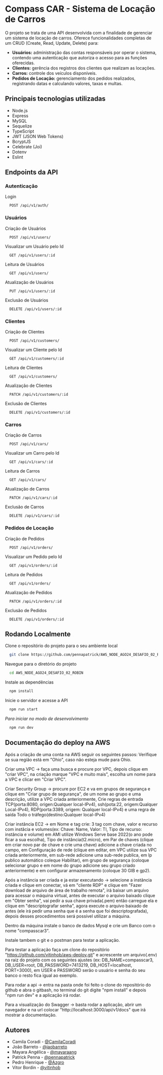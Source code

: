 
# Compass CAR - Sistema de Locação de Carros

O projeto se trata de uma API desenvolvida com a finalidade de gerenciar um sistema de locação de carros.
Oferece funcionalidades completas de um CRUD (Create, Read, Update, Delete) para:
- **Usuários:** administração das contas responsáveis por operar o sistema, contendo uma autenticação que autoriza o acesso para as funções oferecidas.
- **Clientes:** gerência dos registros dos clientes que realizam as locações.
- **Carros:** controle dos veículos disponíveis.
- **Pedidos de Locação:** gerenciamento dos pedidos realizados, registrando datas e calculando valores, taxas e multas.

## Principais tecnologias utilizadas
- Node.js
- Express
- MySQL
- Sequelize
- TypeScript
- JWT (JSON Web Tokens)
- BcryptJS
- Celebrate (Joi)
- Dotenv
- Eslint

## Endpoints da API

### Autenticação
Login
```http
  POST /api/v1/auth/
```

### Usuários
Criação de Usuários
```http
  POST /api/v1/users/
```
Visualizar um Usuário pelo Id
```http
  GET /api/v1/users/:id
```
Leitura de Usuários
```http
  GET /api/v1/users/
```
Atualização de Usuários
```http
  PUT /api/v1/users/:id
```
Exclusão de Usuários
```http
  DELETE /api/v1/users/:id
```

### Clientes
Criação de Clientes
```http
  POST /api/v1/customers/
```
Visualizar um Cliente pelo Id
```http
  GET /api/v1/customers/:id
```
Leitura de Clientes
```http
  GET /api/v1/customers/
```
Atualização de Clientes
```http
  PATCH /api/v1/customers/:id
```
Exclusão de Clientes
```http
  DELETE /api/v1/customers/:id
```

### Carros
Criação de Carros
```http
  POST /api/v1/cars/
```
Visualizar um Carro pelo Id
```http
  GET /api/v1/cars/:id
```
Leitura de Carros
```http
  GET /api/v1/cars/
```
Atualização de Carros
```http
  PATCH /api/v1/cars/:id
```
Exclusão de Carros
```http
  DELETE /api/v1/cars/:id
```

### Pedidos de Locação
Criação de Pedidos
```http
  POST /api/v1/orders/
```
Visualizar um Pedido pelo Id
```http
  GET /api/v1/orders/:id
```
Leitura de Pedidos
```http
  GET /api/v1/orders/
```
Atualização de Pedidos
```http
  PATCH /api/v1/orders/:id
```
Exclusão de Pedidos
```http
  DELETE /api/v1/orders/:id
```

## Rodando Localmente

Clone o repositório do projeto para o seu ambiente local
```bash
  git clone https://github.com/pennapatrick/AWS_NODE_AGO24_DESAFIO_02_ROBIN.git
```

Navegue para o diretório do projeto
```bash
  cd AWS_NODE_AGO24_DESAFIO_02_ROBIN
```

Instale as dependências
```bash
  npm install
```

Inicie o servidor e acesse a API
```bash
  npm run start
```

*Para iniciar no modo de desenvolvimento*
```bash
  npm run dev
```

## Documentação do deploy na AWS
Após a criação de uma conta na AWS seguir os seguintes passos:
 Verifique se sua região está em "Ohio", caso não esteja mude para Ohio.

 Criar uma VPC -> faça uma busca e procure por VPC, depois clique em "criar VPC", na criação marque "VPC e muito mais", escolha um nome para a VPC e clicar em "Criar VPC".

 Criar Security Group -> procure por EC2 e va em grupos de segurança e clique em "Criar grupo de segurança", de um nome ao grupo e uma descrição, utilize a VPC criada anteriormente, 
Crie regras de entrada TCP(porta:8080, origen:Qualquer local-IPv4), 
ssh(pota:22, origem:Qualquer Local-IPv4), RDP(porta:3389, origem: Qualquer local-IPv4) e uma regra de saída Todo o tráfego(destino:Qualquer local-IPv4)

 Criar instância EC2 -> em Nome e tag crie: 3 tag com chave, valor e recurso com instâcia e volumes(ex: Chave: Name, Valor: TI, Tipo de recurso: instância e volume) 
em AMI utilize Windows Serve base 2022(o ano pode ficar a sua escolha), Tipo de instância(t2.micro), em Par de chaves (clique em criar novo par de chave e crie uma chave) 
adicione a chave criada no campo, em Configuração de rede (clique em editar, em VPC utilize sua VPC criada anteriormente, em sub-rede adicione uma sub-rede publica, 
em Ip publico automático coleque Habilitar), em grupo de segurança (coloque selecionar grupo e em nome do grupo adicione seu grupo criado anteriormente) 
e em configurar armazenamento (coloque 30 GIB e gp2).

 Após a instância ser criada e ja estar executando -> selecione a instância criada e clique em conectar, vá em "cliente RDP" e clique em 
"Fazer download de arquivo de área de trabalho remota", irá baixar um arquivo para acessar o máquina virtual, antes de executar o arquivo baixado clique em "Obter senha", 
vai pedir a sua chave privada(.pem) então carregue ela e clique em "descriptografar senha", agora execute o arquivo baixado de antes
(ele irá pedir uma senha que é a senha que foi descriptografada), depois desses procedimentos será possível utilizar a máquina.

 Dentro da máquina instale o banco de dados Mysql e crie um Banco com o nome "compasscar3".

 Instale tambem o git e o postman para testar a aplicação.

 Para testar a aplicação faça um clone do repositório "https://github.com/vitinhob/aws-deploy.git" e acrescente um arquivo(.env) na raiz do projeto com os seguintes ajustes (ex: DB_NAME=compasscar3, DB_USER=root, DB_PASSWORD=7413219, DB_HOST=localhost, PORT=3000), em USER e PASSWORD serão o usuário e senha do seu banco o resto fica igual ao exemplo.

 Para rodar a api -> entra na pasta onde foi feito o clone do repositório do github e abra o gitbash, no terminal do git digite "npm install" e depois "npm run dev" e a aplicação irá rodar.

 Para a visualização do Swagger -> basta rodar a aplicação, abrir um navegador e na url colocar "http://localhost:3000/api/v1/docs" que irá mostrar a documentação.

## Autores

- Camila Coradi - [@CamilaCoradi](https://github.com/CamilaCoradi)
- João Barreto - [@jaobarreto](https://github.com/jaobarreto)
- Mayara Angélica - [@mayaraang](https://github.com/mayaraang)
- Patrick Penna - [@pennapatrick](https://github.com/pennapatrick)
- Pedro Henrique - [@Azgro](https://github.com/Azgro)
- Vitor Bordin - [@vitinhob](https://github.com/vitinhob)
